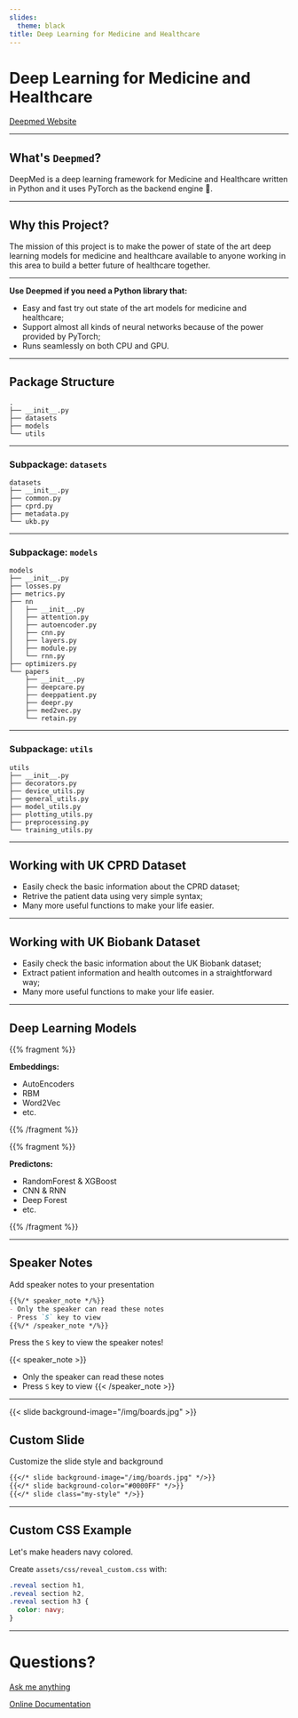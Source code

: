 ```yaml
---
slides:
  theme: black
title: Deep Learning for Medicine and Healthcare
---
```


# Deep Learning for Medicine and Healthcare

[Deepmed Website](http://deepmedicine.wrh.ox.ac.uk)

---

## What's `Deepmed`?

DeepMed is a deep learning framework for Medicine and Healthcare written in Python and it uses PyTorch as the backend engine 🚀.

---

## Why this Project?

The mission of this project is to make the power of state of the art deep learning models for medicine and healthcare available to anyone working in this area to build a better future of healthcare together.

---

**Use Deepmed if you need a Python library that:**

- Easy and fast try out state of the art models for medicine and healthcare;
- Support almost all kinds of neural networks because of the power provided by PyTorch;
- Runs seamlessly on both CPU and GPU.

---

## Package Structure

```
.
├── __init__.py
├── datasets
├── models
└── utils
```

---

### Subpackage: `datasets` 

```
datasets
├── __init__.py
├── common.py
├── cprd.py
├── metadata.py
└── ukb.py
```

---

### Subpackage: `models` 

```
models
├── __init__.py
├── losses.py
├── metrics.py
├── nn
│   ├── __init__.py
│   ├── attention.py
│   ├── autoencoder.py
│   ├── cnn.py
│   ├── layers.py
│   ├── module.py
│   └── rnn.py
├── optimizers.py
└── papers
    ├── __init__.py
    ├── deepcare.py
    ├── deeppatient.py
    ├── deepr.py
    ├── med2vec.py
    └── retain.py
```

---

### Subpackage: `utils` 

```
utils
├── __init__.py
├── decorators.py
├── device_utils.py
├── general_utils.py
├── model_utils.py
├── plotting_utils.py
├── preprocessing.py
└── training_utils.py
```

---

## Working with UK CPRD Dataset

- Easily check the basic information about the CPRD dataset;
- Retrive the patient data using very simple syntax;
- Many more useful functions to make your life easier.

---

## Working with UK Biobank Dataset

- Easily check the basic information about the UK Biobank dataset;
- Extract patient information and health outcomes in a straightforward way;
- Many more useful functions to make your life easier.

---

## Deep Learning Models

<div class="container">
<div class="col">
{{% fragment %}}

**Embeddings:**

- AutoEncoders
- RBM
- Word2Vec
- etc.

{{% /fragment %}}
</div>

<div class="col">
{{% fragment %}}

**Predictons:**

- RandomForest & XGBoost
- CNN & RNN
- Deep Forest
- etc.

{{% /fragment %}}
</div>

</div>

---

## Speaker Notes

Add speaker notes to your presentation

```markdown
{{%/* speaker_note */%}}
- Only the speaker can read these notes
- Press `S` key to view
{{%/* /speaker_note */%}}
```

Press the `S` key to view the speaker notes!

{{< speaker_note >}}
- Only the speaker can read these notes
- Press `S` key to view
{{< /speaker_note >}}

---

{{< slide background-image="/img/boards.jpg" >}}

## Custom Slide

Customize the slide style and background

```markdown
{{</* slide background-image="/img/boards.jpg" */>}}
{{</* slide background-color="#0000FF" */>}}
{{</* slide class="my-style" */>}}
```

---

## Custom CSS Example

Let's make headers navy colored.

Create `assets/css/reveal_custom.css` with:

```css
.reveal section h1,
.reveal section h2,
.reveal section h3 {
  color: navy;
}
```

---

# Questions?

[Ask me anything](https://yajiez.me)

[Online Documentation](http://deepmedicine.wrh.ox.ac.uk)
